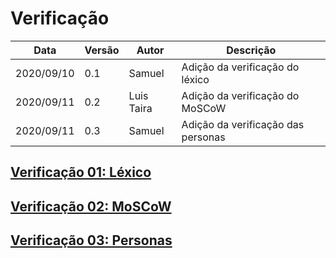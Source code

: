 # Verificação

| Data |Versão| Autor | Descrição |
| ---- | ---- | ----- | --------- |
| 2020/09/10 | 0.1 | Samuel | Adição da verificação do léxico |
| 2020/09/11 | 0.2 | Luis Taira | Adição da verificação do MoSCoW |
| 2020/09/11 | 0.3 | Samuel | Adição da verificação das personas |

## [Verificação 01: Léxico](02-requisitos/analise/verificacao/lexico)
## [Verificação 02: MoSCoW](02-requisitos/analise/verificacao/moscow)
## [Verificação 03: Personas](02-requisitos/analise/verificacao/personas)

